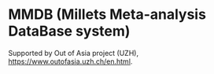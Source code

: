 # MMDB (Millets Meta-analysis DataBase system)

Supported by Out of Asia project (UZH), https://www.outofasia.uzh.ch/en.html.

